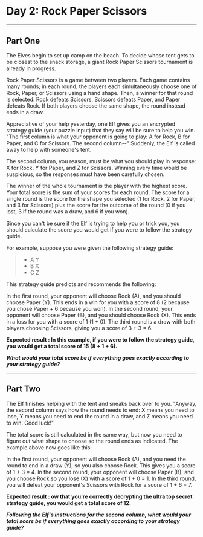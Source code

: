 # Day 2: Rock Paper Scissors

***
## Part One
The Elves begin to set up camp on the beach. To decide whose tent gets to be closest to the snack
storage, a giant Rock Paper Scissors tournament is already in progress.

Rock Paper Scissors is a game between two players. Each game contains many rounds; in each round, the
players each simultaneously choose one of Rock, Paper, or Scissors using a hand shape. Then, a winner
for that round is selected: Rock defeats Scissors, Scissors defeats Paper, and Paper defeats Rock. If
both players choose the same shape, the round instead ends in a draw.

Appreciative of your help yesterday, one Elf gives you an encrypted strategy guide (your puzzle input)
that they say will be sure to help you win. "The first column is what your opponent is going to play:
A for Rock, B for Paper, and C for Scissors. The second column--" Suddenly, the Elf is called away to
help with someone's tent.

The second column, you reason, must be what you should play in response: X for Rock, Y for Paper, and
Z for Scissors. Winning every time would be suspicious, so the responses must have been carefully
chosen.

The winner of the whole tournament is the player with the highest score. Your total score is the sum
of your scores for each round. The score for a single round is the score for the shape you selected
(1 for Rock, 2 for Paper, and 3 for Scissors) plus the score for the outcome of the round (0 if you
lost, 3 if the round was a draw, and 6 if you won).

Since you can't be sure if the Elf is trying to help you or trick you, you should calculate the score
you would get if you were to follow the strategy guide.

For example, suppose you were given the following strategy guide:

> - A Y
> - B X
> - C Z

This strategy guide predicts and recommends the following:

In the first round, your opponent will choose Rock (A), and you should choose Paper (Y). This ends
in a win for you with a score of 8 (2 because you chose Paper + 6 because you won).
In the second round, your opponent will choose Paper (B), and you should choose Rock (X). This ends
in a loss for you with a score of 1 (1 + 0).
The third round is a draw with both players choosing Scissors, giving you a score of 3 + 3 = 6.

**Expected result : In this example, if you were to follow the strategy guide, you would get a total 
score of 15 (8 + 1 + 6).**

***What would your total score be if everything goes exactly according to your strategy guide?***

***
## Part Two
The Elf finishes helping with the tent and sneaks back over to you. "Anyway, the second column says
how the round needs to end: X means you need to lose, Y means you need to end the round in a draw,
and Z means you need to win. Good luck!"

The total score is still calculated in the same way, but now you need to figure out what shape to
choose so the round ends as indicated. The example above now goes like this:

In the first round, your opponent will choose Rock (A), and you need the round to end in a draw (Y),
so you also choose Rock. This gives you a score of 1 + 3 = 4.
In the second round, your opponent will choose Paper (B), and you choose Rock so you lose (X) with a
score of 1 + 0 = 1.
In the third round, you will defeat your opponent's Scissors with Rock for a score of 1 + 6 = 7.

**Expected result : ow that you're correctly decrypting the ultra top secret strategy guide, you would get a total score
of 12.**

***Following the Elf's instructions for the second column, what would your total score be if everything
goes exactly according to your strategy guide?***